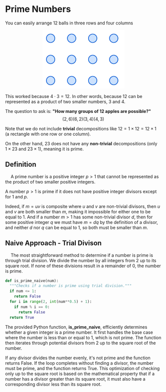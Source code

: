 # Prime Numbers

You can easily arrange $12$ balls in three rows and four columns

<div style="text-align: center;">
    <img src="../../../img/number-theory-cryptography/prime-numbers.png" alt="balls"/>
</div>

This worked because $4 \cdot 3 = 12$. In other words, because $12$ can be represented as a product of two smaller numbers, $3$ and $4$.

The question to ask is: <b>"How many groups of $12$ apples are possible?"</b> $$(2,6)(6,2)(3,4)(4,3)$$

Note that we do not include <b>trivial</b> decompositions like $12=1×12=12×1$ (a rectangle with one row or one column).

On the other hand, $23$ does not have any <b>non-trivial</b> decompositions (only $1 × 23$ and $23×1$), meaning it is prime.

## Definition

&emsp; A prime number is a positive integer $p > 1$ that cannot be represented as the product of two smaller positive integers.

A number $p>1$ is prime if it does not have positive integer divisors except for $1$ and $p$.

Indeed, if $m=uv$ is composite where $u$ and $v$ are non-trivial divisors, then $u$ and $v$ are both smaller than $m$, making it impossible for either one to be equal to $1$. And if a number $m>1$ has some non-trivial divisor $d$, then for some positive integer $q$ we must have $m=dq$ by the definition of a divisor, and neither $d$ nor $q$ can be equal to $1$, so both must be smaller than $m$.

## Naive Approach - Trial Divison

&emsp; The most straightforward method to determine if a number is prime is through trial division. We divide the number by all integers from $2$ up to its square root. If none of these divisions result in a remainder of $0$, the number is prime.

```python
def is_prime_naive(num):
  """Checks if a number is prime using trial division."""
  if num <= 1:
    return False
  for i in range(2, int(num**0.5) + 1):
    if num % i == 0:
      return False
  return True
```

The provided Python function, <b>is_prime_naive</b>, efficiently determines whether a given integer is a prime number. It first handles the base case where the number is less than or equal to $1$, which is not prime. The function then iterates through potential divisors from $2$ up to the square root of the number.

If any divisor divides the number evenly, it's not prime and the function returns False. If the loop completes without finding a divisor, the number must be prime, and the function returns True. This optimization of checking only up to the square root is based on the mathematical property that if a number has a divisor greater than its square root, it must also have a corresponding divisor less than its square root.
